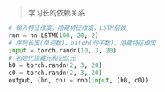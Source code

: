 <!--
title: 16-LSTM
sort:
-->

> 学习长的依赖关系

```python
# 输入特征维度，隐藏特征维度，LSTM层数
rnn = nn.LSTM(100, 20, 2)
# 序列长度(单词数)，batch(句子数)，隐藏特征维度
input = torch.randn(10, 3, 20)
# 初始化隐藏元和记忆元
h0 = torch.randn(2, 3, 20)
c0 = torch.randn(2, 3, 20)
output, (hn, cn) = rnn(input, (h0, c0))
```
